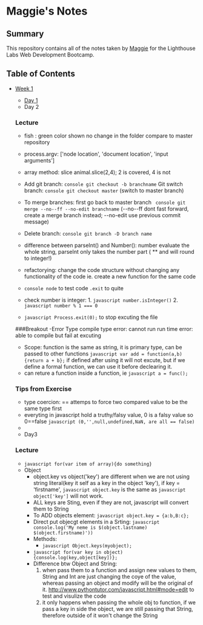 # Maggie's Notes
## Summary
This repository contains all of the notes taken by [Maggie](https://github.com/maggiezhu) for the Lighthouse Labs Web Development Bootcamp.
## Table of Contents
* [Week 1](/Week_1)
  * [Day 1](/Week_1/Day_1)
  * Day 2
  ### Lecture
    - fish : green color shown no change in the folder compare to master repository
    - process.argv: ['node location', 'document location', 'input arguments']
    - array method: slice
        animal.slice(2,4); 2 is covered, 4 is not
    - Add git branch: ```console git checkout -b branchname```
      Git switch branch: ```console git checkout master``` (switch to master branch)
    - To merge branches: first go back to master branch ``` console git merge --no--ff --no-edit branchname``` (--no--ff dont fast forward, create a merge branch instead; --no-edit use previous commit message)
    - Delete branch: ```console git branch -D branch name```


    - difference between parseInt() and Number(): number evaluate the whole string, parseInt only takes the number part ( ** and will round to integer!)
    - refactorying: change the code structure without changing any functionality of the code ie. create a new function for the same code
    - ```console node``` to test code ```.exit``` to quite
    - check number is integer: 1. ```javascript number.isInteger()``` 2. ```javascript number % 1 === 0```
    - ```javascript Process.exit(0);``` to stop excuting the file

    ###Breakout
    -Error Type
        compile type error: cannot run
        run time error: able to compile but fail at excuting
    - Scope:
        function is the same as string, it is primary type, can be passed to other functions
        ```javascript var add = function(a,b){return a + b};``` if defined after using it will not excute, but if we define a formal function, we can use it before declearing it.
    - can reture a function inside a function, ie ```javascript a = func();```


    ### Tips from Exercise
    - type coercion: == attemps to force two compared value to be the same type first
    - everyting in javascript hold a truthy/falsy value, 0 is a falsy value so 0==false ```javascript (0,'',null,undefined,NaN, are all == false)```
    -
    * Day3
    ### Lecture
    - ```javascript for(var item of array){do something}```
    - Object
        - object.key vs object('key') are different when we are not using string literal(key it self as a key in the object 'key'), if key = 'firstname', ```javascript object.key``` is the same as ```javascript object['key']``` will not work.
        - ALL keys are Sting, even if they are not, javascript will convert them to String
        - To ADD objects element:  ```javascript object.key = {a:b,B:c};```
        - Direct put objecgt elements in a Srting:
            ```javascript console.log('My neme is $(object.lastname) $(object.firstname)'))```
        - Methods:
            - ```javascript Object.keys(myobject);```
        - ```javascript for(var key in object){console.log(key,object[key])};```
        - Difference btw Object and String:
            1. when pass them to a function and assign new values to them, String and Int are just changing the coye of the value, whereas passing an object and modify will be the original of it.
            http://www.pythontutor.com/javascript.html#mode=edit to test and visulize the code
            2. it only happens when passing the whole obj to function, if we pass a key in side the object, we are still passing that String, therefore outside of it won't change the String






















